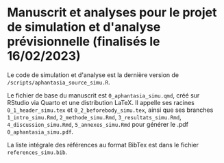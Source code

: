 # Manuscrit et analyses pour le projet de simulation et d'analyse prévisionnelle (finalisés le 16/02/2023)

Le code de simulation et d'analyse est la dernière version de `/scripts/aphantasia_source_simu.R`.

Le fichier de base du manuscrit est `0_aphantasia_simu.qmd`, créé sur RStudio via Quarto et une distribution LaTeX. Il appelle ses racines `0_1_header_simu.tex` et `0_2_beforebody_simu.tex`, ainsi que ses branches `1_intro_simu.Rmd`, `2_methode_simu.Rmd`, `3_resultats_simu.Rmd`, `4_discussion_simu.Rmd`, `5_annexes_simu.Rmd` pour générer le .pdf `0_aphantasia_simu.pdf`.

La liste intégrale des références au format BibTex est dans le fichier `references_simu.bib`.
